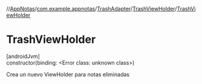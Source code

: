 //[AppNotas](../../../../index.md)/[com.example.appnotas](../../index.md)/[TrashAdapter](../index.md)/[TrashViewHolder](index.md)/[TrashViewHolder](-trash-view-holder.md)

# TrashViewHolder

[androidJvm]\
constructor(binding: &lt;Error class: unknown class&gt;)

Crea un nuevo ViewHolder para notas eliminadas
